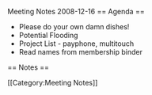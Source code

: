 Meeting Notes 2008-12-16 
 == Agenda ==

* Please do your own damn dishes!
* Potential Flooding
* Project List - payphone, multitouch
* Read names from membership binder

== Notes ==

[[Category:Meeting Notes]]